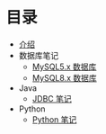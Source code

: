 # 目录

* [介绍](README.md)
* 数据库笔记
    * [MySQL5.x 数据库](数据库笔记/MySQL5x.md)
    * [MySQL8.x 数据库](数据库笔记/MySQL8x.md)
* Java
    * [JDBC 笔记](Java/JDBC笔记.md)
* Python
    * [Python 笔记](Python/Python笔记.md)
    